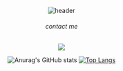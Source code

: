 

<div align="center">
  
  ![header](https://capsule-render.vercel.app/api?type=Waving&color=timeGradient&height=300&section=header&text=GitHub%20of%20haZuny&fontSize=60)
  
  ###### contact me
  <a href="mailto:gkwns5791@naver.com" target="_blank"><img src="https://img.shields.io/badge/Naver-#03C75A?style=flat-square&logoColor=white"/></a>
    
  ![Anurag's GitHub stats](https://github-readme-stats.vercel.app/api?username=haZuny&show_icons=true&theme=buefy) [![Top Langs](https://github-readme-stats.vercel.app/api/top-langs/?username=haZuny&layout=compact)](https://github.com/anuraghazra/github-readme-stats)
</div>
